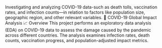 Investigating and analyzing COVID-19 data-such as death tolls, vaccination rates, and infection counts—in relation to factors like population size, geographic region, and other relevant variables.
🦠 COVID-19 Global Impact Analysis
📈 Overview
This project performs an exploratory data analysis (EDA) on COVID-19 data to assess the damage caused by the pandemic across different countries. The analysis examines infection rates, death counts, vaccination progress, and population-adjusted impact metrics.

